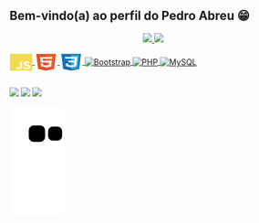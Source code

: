 ## Bem-vindo(a) ao perfil do Pedro Abreu 😁
 <div align="center">
  <a href="https://github.com/PedroAbreu04">
  <img height="160em" src="https://github-readme-stats-git-masterrstaa-rickstaa.vercel.app/api?username=PedroAbreu04&show_icons=true&theme=tokyonight&include_all_commits=true&count_private=true"/>
  <img height="160em" src="https://github-readme-stats-git-masterrstaa-rickstaa.vercel.app/api?username=PedroAbreu04&layout=compact&langs_count=16&theme=tokyonight"/>
</div>
<div style="display: inline_block"><br>
  <img align="center" alt="Js" height="30" width="40" src="https://raw.githubusercontent.com/devicons/devicon/master/icons/javascript/javascript-plain.svg">
  <img align="center" alt="HTML" height="30" width="40" src="https://raw.githubusercontent.com/devicons/devicon/master/icons/html5/html5-original.svg">
  <img align="center" alt="CSS" height="30" width="40" src="https://raw.githubusercontent.com/devicons/devicon/master/icons/css3/css3-original.svg">
  <img align="center" alt="Bootstrap" height="30" width="40" src="https://cdn.jsdelivr.net/gh/devicons/devicon/icons/bootstrap/bootstrap-original.svg" />
  <img align="center" alt="PHP" height="30" width="40" src="https://cdn.jsdelivr.net/gh/devicons/devicon/icons/php/php-original.svg"/>
  <img align="center" alt="MySQL" height="30" width="40" src="https://cdn.jsdelivr.net/gh/devicons/devicon/icons/mysql/mysql-original.svg"/>      
</div>
  
  ##
 
<div> 
  <a target="_blank" href="https://www.instagram.com/pedroabreua04/" ><img src="https://img.shields.io/badge/-Instagram-%23E4405F?style=for-the-badge&logo=instagram&logoColor=white" target="_blank"></a>
  <a href = "mailto:pedroabreudealmeida@gmail.com"><img src="https://img.shields.io/badge/-Gmail-%23333?style=for-the-badge&logo=gmail&logoColor=white" target="_blank"></a>
  <a target="_blank" href="https://www.linkedin.com/in/pedroabreua/"><img src="https://img.shields.io/badge/-LinkedIn-%230077B5?style=for-the-badge&logo=linkedin&logoColor=white"></a> 
  
   ![Snake animation](https://github.com/PedroAbreu04/PedroAbreu04/blob/output/github-contribution-grid-snake.svg)
  
</div>
